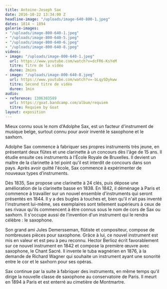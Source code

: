 ```yaml
---
title: Antoine-Joseph Sax
date: 2016-10-22 13:34:00 Z
headline-image: "/uploads/image-640-800-1.jpeg"
dates: 1814 ~ 1894
galerie-images:
- "/uploads/image-800-640-1.jpeg"
- "/uploads/image-800-640-5.jpeg"
- "/uploads/image-800-640-6.jpeg"
- "/uploads/image-800-640-8.jpeg"
videos:
- image: "/uploads/image-800-640-1.jpeg"
  url: https://www.youtube.com/watch?v=dcFR6-KsYeM
  titre: Titre de la vidéo
  duree: 2mins
- image: "/uploads/image-800-640-8.jpeg"
  url: https://www.youtube.com/watch?v=-bLqySDykww
  titre: Second titre de vidéo
  duree: 1min
audio:
- reference: 1306303589
  url: https://goat.bandcamp.com/album/requiem
  titre: Requiem by Goat
layout: exposition
---
```


Mieux connu sous le nom d'Adolphe Sax, est un facteur d'instrument de musique belge, surtout connu pour avoir inventé le saxophone et le saxhorn.

Adolphe Sax commence à fabriquer ses propres instruments très jeune, en présentant deux flûtes et une clarinette à un concours dès l'âge de 15 ans. Il étudie ensuite ces instruments à l'École Royale de Bruxelles. Il devient un maître de la clarinette à tel point qu'il est interdit de concours dans son pays. Après avoir quitté l'école, Sax commence à expérimenter de nouveaux types d’instruments.

Dès 1835, Sax propose une clarinette à 24 clés, puis dépose une amélioration de la clarinette basse en 1838. En 1842, il déménage à Paris et commence à travailler sur un nouvel ensemble d'instruments qui seront présentés en 1844. Il y a des bugles à touches et, bien qu'il n'ait pas inventé l'instrument lui-même, ses exemplaires sont tellement supérieurs à ceux de ses rivaux qu'ils commencent à être connus sous le nom de cors de Sax ou saxhorn. Il s'occupe aussi de l'invention d'un instrument qui le rendra célèbre : le saxophone.

Son grand ami Jules Demersseman, flûtiste et compositeur, compose de nombreuses pièces pour saxophone. Grâce à lui, ce nouvel instrument est mis en valeur et est peu à peu reconnu. Hector Berlioz écrit favorablement sur ce nouvel instrument en 1842 et compose la première œuvre avec saxophone, le Chant Sacré. Il invente le tuba wagnérien en 1876, à la demande de Richard Wagner qui souhaite un instrument ayant une sonorité entre le cor et le saxhorn pour ses opéras.

Sax continue par la suite à fabriquer des instruments, en même temps qu'il dirige la nouvelle classe de saxophone au conservatoire de Paris.
Il meurt en 1894 à Paris et est enterré au cimetière de Montmartre.
